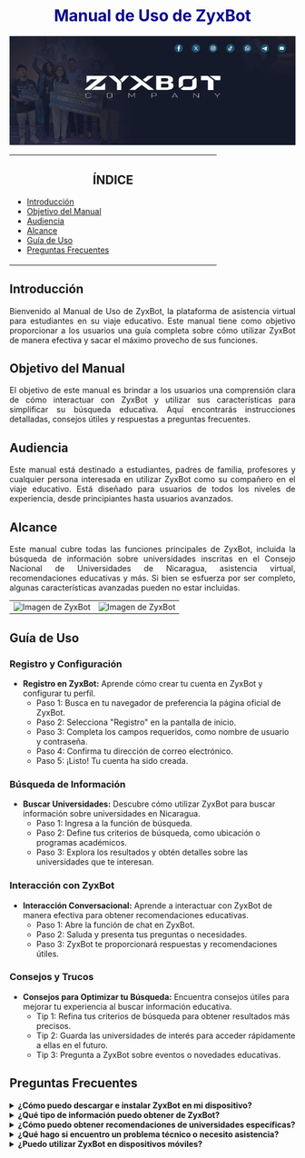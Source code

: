 <div align="center">
  <h1 style="color: darkblue">Manual de Uso de ZyxBot</h1>
</div>

<p align="center">
  <img src="https://github.com/erixnpai/front-zyxbotV2/blob/main/Banner-de-facebook-zyxbot.png">
</p>

<table>
  <tr>
    <td width="50%">
      <h2 align="center">ÍNDICE</h2>
      <ul>
        <li><a href="#introducción">Introducción</a></li>
        <li><a href="#objetivo-del-manual">Objetivo del Manual</a></li>
        <li><a href="#audiencia">Audiencia</a></li>
        <li><a href="#alcance">Alcance</a></li>
        <li><a href="#guía-de-uso">Guía de Uso</a></li>
        <li><a href="#preguntas-frecuentes">Preguntas Frecuentes</a></li>
      </ul>
    </td>
  </tr>
</table>

## Introducción
<div align="justify">Bienvenido al Manual de Uso de ZyxBot, la plataforma de asistencia virtual para estudiantes en su viaje educativo. Este manual tiene como objetivo proporcionar a los usuarios una guía completa sobre cómo utilizar ZyxBot de manera efectiva y sacar el máximo provecho de sus funciones.</div>

## Objetivo del Manual
<div align="justify">El objetivo de este manual es brindar a los usuarios una comprensión clara de cómo interactuar con ZyxBot y utilizar sus características para simplificar su búsqueda educativa. Aquí encontrarás instrucciones detalladas, consejos útiles y respuestas a preguntas frecuentes.</div>

## Audiencia
<div align="justify">Este manual está destinado a estudiantes, padres de familia, profesores y cualquier persona interesada en utilizar ZyxBot como su compañero en el viaje educativo. Está diseñado para usuarios de todos los niveles de experiencia, desde principiantes hasta usuarios avanzados.</div>

## Alcance
<div align="justify">Este manual cubre todas las funciones principales de ZyxBot, incluida la búsqueda de información sobre universidades inscritas en el Consejo Nacional de Universidades de Nicaragua, asistencia virtual, recomendaciones educativas y más. Si bien se esfuerza por ser completo, algunas características avanzadas pueden no estar incluidas.</div>

<table>
  <tr>
    <td width="50%">
      <img src="https://github.com/erixnpai/front-zyxbotV2/blob/main/Compu%203.png" alt="Imagen de ZyxBot">
    </td>
    <td width="50%">
      <img src="https://github.com/erixnpai/front-zyxbotV2/blob/main/Compu%204.png" alt="Imagen de ZyxBot">
    </td>
  </tr>
</table>

## Guía de Uso
### Registro y Configuración
- **Registro en ZyxBot:** Aprende cómo crear tu cuenta en ZyxBot y configurar tu perfil.
   - Paso 1: Busca en tu navegador de preferencia la página oficial de ZyxBot.
   - Paso 2: Selecciona "Registro" en la pantalla de inicio.
   - Paso 3: Completa los campos requeridos, como nombre de usuario y contraseña.
   - Paso 4: Confirma tu dirección de correo electrónico.
   - Paso 5: ¡Listo! Tu cuenta ha sido creada.

### Búsqueda de Información
- **Buscar Universidades:** Descubre cómo utilizar ZyxBot para buscar información sobre universidades en Nicaragua.
   - Paso 1: Ingresa a la función de búsqueda.
   - Paso 2: Define tus criterios de búsqueda, como ubicación o programas académicos.
   - Paso 3: Explora los resultados y obtén detalles sobre las universidades que te interesan.

### Interacción con ZyxBot
- **Interacción Conversacional:** Aprende a interactuar con ZyxBot de manera efectiva para obtener recomendaciones educativas.
   - Paso 1: Abre la función de chat en ZyxBot.
   - Paso 2: Saluda y presenta tus preguntas o necesidades.
   - Paso 3: ZyxBot te proporcionará respuestas y recomendaciones útiles.

### Consejos y Trucos
- **Consejos para Optimizar tu Búsqueda:** Encuentra consejos útiles para mejorar tu experiencia al buscar información educativa.
   - Tip 1: Refina tus criterios de búsqueda para obtener resultados más precisos.
   - Tip 2: Guarda las universidades de interés para acceder rápidamente a ellas en el futuro.
   - Tip 3: Pregunta a ZyxBot sobre eventos o novedades educativas.
   
## Preguntas Frecuentes

<details>
  <summary><strong>¿Cómo puedo descargar e instalar ZyxBot en mi dispositivo?</strong></summary><br>
  <strong>Respuesta:</strong><p>Puedes descargar ZyxBot en tu dispositivo siguiendo estos pasos:</p>
  <ol>
    <li>Visita la tienda de aplicaciones de tu dispositivo (App Store para iOS o Google Play para Android).</li>
    <li>Busca "ZyxBot" en la barra de búsqueda.</li>
    <li><strong>Nota:</strong> Actualmente, ZyxBot está en desarrollo y aún no está disponible en la tienda de aplicaciones. La versión móvil será una actualización futura.</li>
    <li>Toca el botón de descarga e instalación una vez esté disponible.</li>
    <li>Una vez instalada la aplicación, ábrela y sigue las instrucciones de registro.</li>
  </ol>
</details>

<details>
  <summary><strong>¿Qué tipo de información puedo obtener de ZyxBot?</strong></summary><br>
  <strong>Respuesta:</strong>
  <p>ZyxBot está diseñado para proporcionarte información detallada sobre las universidades inscritas en el Consejo Nacional de Universidades de Nicaragua (CNU). Puedes obtener datos sobre programas académicos, ubicación, requisitos de admisión y más. Además, ZyxBot puede proporcionarte consejos y recomendaciones personalizadas para tu búsqueda educativa.</p>
</details>

<details>
  <summary><strong>¿Cómo puedo obtener recomendaciones de universidades específicas?</strong></summary><br>
  <strong>Respuesta:</strong>
  <p>Para obtener recomendaciones de universidades específicas, simplemente inicia una conversación con ZyxBot y cuéntale tus preferencias y objetivos educativos. ZyxBot utilizará esta información para proporcionarte sugerencias adaptadas a tus necesidades.</p>
</details>

<details>
  <summary><strong>¿Qué hago si encuentro un problema técnico o necesito asistencia?</strong></summary><br>
  <strong>Respuesta:</strong>
  <p>Si encuentras algún problema técnico mientras usas ZyxBot o necesitas asistencia, puedes contactarnos directamente desde la página oficial de ZyxBot. Ve a la sección de "Soporte" y describe el problema que estás experimentando. Nuestro equipo de soporte estará encantado de ayudarte.</p>
</details>

<details>
  <summary><strong>¿Puedo utilizar ZyxBot en dispositivos móviles?</strong></summary><br>
  <strong>Respuesta:</strong>
  <p>¡Claro! ZyxBot es totalmente compatible con dispositivos móviles. Puedes acceder a nuestro sitio web desde tu smartphone o tablet para obtener información sobre universidades en cualquier momento y lugar.</p>
</details>
